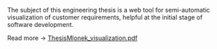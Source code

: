 The subject of this engineering thesis is a web tool for semi-automatic visualization of customer requirements, helpful at the initial stage of software development.

Read more -> [ThesisMlonek_visualization.pdf](https://github.com/secondconcerto/requirements-visualization/files/9836320/ThesisMlonek_visualization.pdf)
